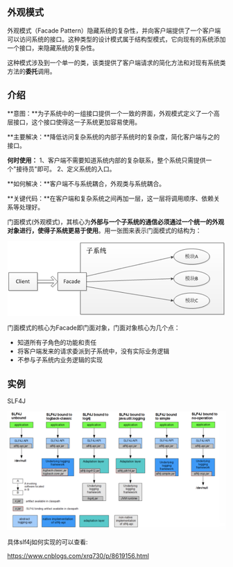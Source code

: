 ## 外观模式

外观模式（Facade Pattern）隐藏系统的复杂性，并向客户端提供了一个客户端可以访问系统的接口。这种类型的设计模式属于结构型模式，它向现有的系统添加一个接口，来隐藏系统的复杂性。

这种模式涉及到一个单一的类，该类提供了客户端请求的简化方法和对现有系统类方法的**委托**调用。

## 介绍

**意图：**为子系统中的一组接口提供一个一致的界面，外观模式定义了一个高层接口，这个接口使得这一子系统更加容易使用。

**主要解决：**降低访问复杂系统的内部子系统时的复杂度，简化客户端与之的接口。

**何时使用：** 1、客户端不需要知道系统内部的复杂联系，整个系统只需提供一个"接待员"即可。 2、定义系统的入口。

**如何解决：**客户端不与系统耦合，外观类与系统耦合。

**关键代码：**在客户端和复杂系统之间再加一层，这一层将调用顺序、依赖关系等处理好。

门面模式(外观模式)，其核心为**外部与一个子系统的通信必须通过一个统一的外观对象进行，使得子系统更易于使用**。用一张图来表示门面模式的结构为：

![img](assets/外观模式/801753-20180321204740208-1670144043.png)



门面模式的核心为Facade即门面对象，门面对象核心为几个点：

- 知道所有子角色的功能和责任
- 将客户端发来的请求委派到子系统中，没有实际业务逻辑
- 不参与子系统内业务逻辑的实现



## 实例

SLF4J



![image-20190913165810743](assets/外观模式/image-20190913165810743.png)

具体slf4j如何实现的可以查看:

https://www.cnblogs.com/xrq730/p/8619156.html



